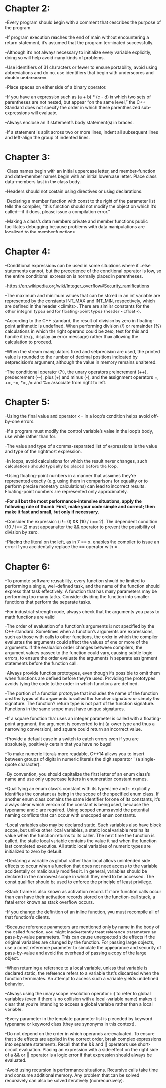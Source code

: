 <h1>Chapter 2:</h1>

-Every program should begin with a comment that describes the purpose of the program.

-If program execution reaches the end of main without encountering a return statement, it’s assumed that the program terminated successfully.

-Although it’s not always necessary to initialize every variable explicitly, doing so will help avoid many kinds of problems.

-Use identifiers of 31 characters or fewer to ensure portability, avoid using abbreviations and do not use identifiers that begin with underscores and double underscores.

-Place spaces on either side of a binary operator.

-If you have an expression such as (a + b) * (c - d) in which two sets of parentheses are not nested, but appear “on the same level,” the C++ Standard does not specify the order in which these parenthesized sub-expressions will evaluate.

-Always enclose an if statement’s body statement(s) in braces.

-If a statement is split across two or more lines, indent all subsequent lines and left-align the group of indented lines.


<h1>Chapter 3:</h1>

-Class names begin with an initial uppercase letter, and member-function and data-member names begin with an initial lowercase letter. Place class data-members last in the class body.

-Headers should not contain using directives or using declarations.

-Declaring a member function with const to the right of the parameter list tells the compiler, 
“this function should not modify the object on which it’s called—if it does, please issue a compilation error.” 

-Making a class’s data members private and member functions public facilitates debugging
because problems with data manipulations are localized to the member functions.


<h1>Chapter 4:</h1>

-Conditional expressions can be used in some situations where if…else statements cannot, but the precedence of the conditional operator is low, so the entire conditional expression is normally placed in parentheses.

-https://en.wikipedia.org/wiki/Integer_overflow#Security_ramifications

-The maximum and minimum values that can be stored in an int variable are represented by the constants INT_MAX and INT_MIN, 
respectively, which are defined in the header \<climits\>. There are similar constants for the other integral types 
and for floating-point types (header \<cfloat\>).

-According to the C++ standard, the result of division by zero in floating-point arithmetic is undefined. 
When performing division (/) or remainder (%) calculations in which the right operand could be zero, 
test for this and handle it (e.g., display an error message) rather than allowing the calculation to proceed.

-When the stream manipulators fixed and setprecision are used, the printed value is rounded 
to the number of decimal positions indicated by setprecision’s argument, 
although the value in memory remains unaltered.

-The conditional operator (?:), the unary operators preincrement (++), predecrement (--), plus (+) and minus (-), 
and the assignment operators =, +=, -=, *=, /= and %= associate from right to left.


<h1>Chapter 5:</h1>

-Using the final value and operator <= in a loop’s condition helps avoid off-by-one errors.

-If a program must modify the control variable’s value in the loop’s body, use while rather than for.

-The value and type of a comma-separated list of expressions is the value and type of the rightmost expression.

-In loops, avoid calculations for which the result never changes, such calculations should typically be placed before the loop.

-Using floating-point numbers in a manner that assumes they’re represented exactly (e.g. using them in comparisons for equality or to perform precise monetary calculations) can lead to incorrect results. Floating-point numbers are represented only approximately.

<strong>-For all but the most performance-intensive situations, apply the following rule of thumb: First, make your code simple and correct; then make it fast and small, but only if necessary.</strong>

-Consider the expression (i != 0) && (10 / i == 2). The dependent condition (10 / i== 2) must appear after the && operator to prevent the possibility of division by zero.

-Placing the literal on the left, as in 7 == x, enables the compiler to issue an error if you accidentally replace the == operator with = .


<h1>Chapter 6:</h1>

-To promote software reusability, every function should be limited to performing a single, well-defined task, and the name of the function should express that task effectively. A function that has many parameters may be performing too many tasks. Consider dividing the function into smaller functions that perform the separate tasks.

-For industrial-strength code, always check that the arguments you pass to math functions are valid.

-The order of evaluation of a function’s arguments is not specified by the C++ standard. Sometimes when a function’s arguments are expressions, such as those with calls to other functions, the order in which the compiler evaluates the arguments could affect the values of one or more of the arguments. If the evaluation order changes between compilers, the argument values passed to the function could vary, causing subtle logic errors, to ensure the order evaluate the arguments in separate assignment statements before the function call.

-Always provide function prototypes, even though it’s possible to omit them when functions are defined before they’re used. Providing the prototypes avoids tying the code to the order in which functions are defined.

-The portion of a function prototype that includes the name of the function and the types of its arguments is called the function signature or simply the signature. The function’s return type is not part of the function signature. Functions in the same scope must have unique signatures.

-If a square function that uses an integer parameter is called with a floating-point argument, the argument is converted to int (a lower type and thus a narrowing conversion), and square could return an incorrect value.

-Provide a default case in a switch to catch errors even if you are absolutely, positively certain that you have no bugs!

-To make numeric literals more readable, C++14 allows you to insert between groups of digits in numeric literals the digit separator ' (a single-quote character).

-By convention, you should capitalize the first letter of an enum class’s name and use only uppercase letters in enumeration constant names.

-Qualifying an enum class’s constant with its typename and :: explicitly identifies the constant as being in the scope of the specified enum class. If another enum class contains the same identifier for one of its constants, it’s always clear which version of the constant is being used, because the typename and :: are required. Using scoped enums avoid the potential naming conflicts that can occur with unscoped enum constants.

-Local variables also may be declared static. Such variables also have block scope, but unlike other local variables, a static local variable retains its value when the function returns to its caller. The next time the function is called, the static local variable contains the value it had when the function last completed execution. All static local variables of numeric types are initialized to zero by default.

-Declaring a variable as global rather than local allows unintended side effects to occur when a function that does not need access to the variable accidentally or maliciously modifies it. In general, variables should be declared in the narrowest scope in which they need to be accessed. The const qualifier should be used to enforce the principle of least privilege.

-Stack frame is also known as activation record. If more function calls occur than can have their activation records stored on the function-call stack, a fatal error known as stack overflow occurs.

-If you change the definition of an inline function, you must recompile all of that function’s clients.

-Because reference parameters are mentioned only by name in the body of the called function, you might inadvertently treat reference parameters as pass-by-value parameters. This can cause unexpected side effects if the original variables are changed by the function. For passing large objects, use a const reference parameter to simulate the appearance and security of pass-by-value and avoid the overhead of passing a copy of the large object.

-When returning a reference to a local variable, unless that variable is declared static, the reference refers to a variable that’s discarded when the function terminates. An attempt to access such a variable yields undefined behavior.

-Always using the unary scope resolution operator (::) to refer to global variables (even if there is no collision with a local-variable name) makes it clear that you’re intending to access a global variable rather than a local variable.

-Every parameter in the template parameter list is preceded by keyword typename or keyword class (they are synonyms in this context).

-Do not depend on the order in which operands are evaluated. To ensure that side effects are applied in the correct order, break complex expressions into separate statements. Recall that the && and || operators use short-circuit evaluation. Placing an expression with a side effect on the right side of a && or || operator is a logic error if that expression should always be evaluated.

-Avoid using recursion in performance situations. Recursive calls take time and consume additional memory. Any problem that can be solved recursively can also be solved iteratively (nonrecursively).
